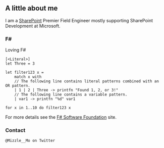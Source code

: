 ## A little about me

I am a [SharePoint](https://products.office.com/en-us/sharepoint/collaboration) Premier Field Engineer mostly supporting SharePoint Development at Microsoft.

### F#

Loving F#

```
[<Literal>]
let Three = 3

let filter123 x =
    match x with
    // The following line contains literal patterns combined with an OR pattern.
    | 1 | 2 | Three -> printfn "Found 1, 2, or 3!"
    // The following line contains a variable pattern.
    | var1 -> printfn "%d" var1

for x in 1..10 do filter123 x
```

For more details see the [F# Software Foundation](http://fsharp.org/) site.

### Contact

```
@Mizzle__Mo on Twitter
```
